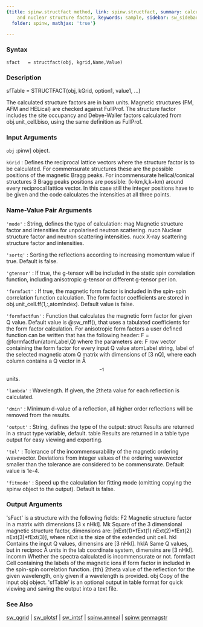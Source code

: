```yaml
---
{title: spinw.structfact method, link: spinw.structfact, summary: calculates magnetic
    and nuclear structure factor, keywords: sample, sidebar: sw_sidebar, permalink: spinw_structfact.html,
  folder: spinw, mathjax: 'true'}

---
```


### Syntax

`sfact   = structfact(obj, kgrid,Name,Value)`

### Description

sfTable = STRUCTFACT(obj, kGrid, option1, value1, ...)
 
The calculated structure factors are in barn units. Magnetic structures
(FM, AFM and HELical) are checked against FullProf. The structure factor
includes the site occupancy and Debye-Waller factors calculated from
obj.unit_cell.biso, using the same definition as FullProf.
 

### Input Arguments

`obj`
:pinw] object.

`kGrid`
:    Defines the reciprocal lattice vectors where the structure
     factor is to be calculated. For commensurate structures these
     are the possible positions of the magnetic Bragg peaks. For
     incommensurate helical/conical structures 3 Bragg peaks
     positions are possible: (k-km,k,k+km) around every reciprocal
     lattice vector. In this case still the integer positions have
     to be given and the code calculates the intensities at all
     three points.

### Name-Value Pair Arguments

`'mode'`
: String, defines the type of calculation:
      mag     Magnetic structure factor and intensities for
              unpolarised neutron scattering.
      nucn    Nuclear structure factor and neutron scattering
              intensities.
      nucx    X-ray scattering structure factor and
              intensities.

`'sortq'`
: Sorting the reflections according to increasing momentum
  value if true. Default is false.

`'gtensor'`
: If true, the g-tensor will be included in the static spin
  correlation function, including anisotropic g-tensor or
  different g-tensor per ion.

`'formfact'`
: If true, the magnetic form factor is included in the
  spin-spin correlation function calculation. The form factor
  coefficients are stored in obj.unit_cell.ff(1,:,atomIndex).
  Default value is false.

`'formfactfun'`
: Function that calculates the magnetic form factor for given
  Q value. Default value is @sw_mff(), that uses a tabulated
  coefficients for the form factor calculation. For
  anisotropic form factors a user defined function can be
  written that has the following header:
      F = @formfactfun(atomLabel,Q)
  where the parameters are:
      F   row vector containing the form factor for every
          input Q value
      atomLabel string, label of the selected magnetic atom
      Q   matrix with dimensions of [3 nQ], where each column
          contains a Q vector in Å$$^{-1}$$ units.

`'lambda'`
: Wavelength. If given, the 2theta value for each reflection
  is calculated.

`'dmin'`
: Minimum d-value of a reflection, all higher order
  reflections will be removed from the results.

`'output'`
: String, defines the type of the output:
      struct  Results are returned in a struct type variable,
              default.
      table   Results are returned in a table type output for
              easy viewing and exporting.

`'tol'`
: Tolerance of the incommensurability of the magnetic
  ordering wavevector. Deviations from integer values of the
  ordering wavevector smaller than the tolerance are considered
  to be commensurate. Default value is 1e-4.

`'fitmode'`
: Speed up the calculation for fitting mode (omitting
  copying the spinw object to the output). Default is false.

### Output Arguments

'sFact' is a structure with the following fields:
F2            Magnetic structure factor in a matrix with dimensions
              [3 x nHkl].
Mk            Square of the 3 dimensional magnetic structure factor,
              dimensions are:
                 [nExt(1)*fExt(1) nExt(2)*fExt(2) nExt(3)*fExt(3)],
              where nExt is the size of the extended unit cell.
hkl           Contains the input Q values, dimensins are [3 nHkl].
hklA          Same Q values, but in reciproc Å units in the
              lab coordinate system, dimensins are [3 nHkl].
incomm        Whether the spectra calculated is incommensurate or not.
formfact      Cell containing the labels of the magnetic ions if form
              factor in included in the spin-spin correlation function.
{tth}         2theta value of the reflection for the given wavelength,
              only given if a wavelength is provided.
obj           Copy of the input obj object.
'sfTable' is an optional output in table format for quick viewing and
saving the output into a text file.

### See Also

[sw_qgrid](sw_qgrid.html) \| [sw_plotsf](sw_plotsf.html) \| [sw_intsf](sw_intsf.html) \| [spinw.anneal](spinw_anneal.html) \| [spinw.genmagstr](spinw_genmagstr.html)

